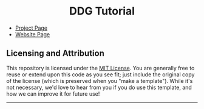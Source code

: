 <div align='center'>
<h1> DDG Tutorial </h1>
</div>

- [Project Page](https://github.com/weicheng-huang-mechanics/DDG_Tutorial)
- [Website Page](http://www.ddgflexsim.com/)

## Licensing and Attribution

This repository is licensed under the [MIT License]. You are generally free to reuse or extend upon this code as you see fit; just include the original copy of the license (which is preserved when you "make a template"). While it's not necessary, we'd love to hear from you if you do use this template, and how we can improve it for future use!

----

[MIT License]: https://en.wikipedia.org/wiki/MIT_License

